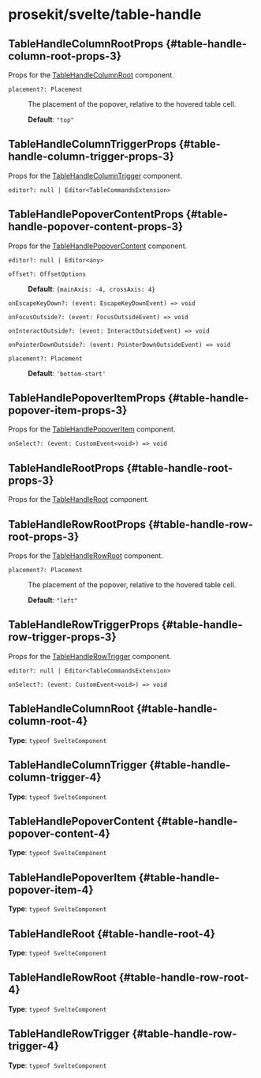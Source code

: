 # prosekit/svelte/table-handle

## TableHandleColumnRootProps {#table-handle-column-root-props-3}

Props for the [TableHandleColumnRoot](table-handle.md#table-handle-column-root-4) component.

<dl>

<dt>

`placement?: Placement`

</dt>

<dd>

The placement of the popover, relative to the hovered table cell.

**Default**: `"top"`

</dd>

</dl>

## TableHandleColumnTriggerProps {#table-handle-column-trigger-props-3}

Props for the [TableHandleColumnTrigger](table-handle.md#table-handle-column-trigger-4) component.

<dl>

<dt>

`editor?: null | Editor<TableCommandsExtension>`

</dt>

<dd>

</dd>

</dl>

## TableHandlePopoverContentProps {#table-handle-popover-content-props-3}

Props for the [TableHandlePopoverContent](table-handle.md#table-handle-popover-content-4) component.

<dl>

<dt>

`editor?: null | Editor<any>`

</dt>

<dd>

</dd>

<dt>

`offset?: OffsetOptions`

</dt>

<dd>

**Default**: `{mainAxis: -4, crossAxis: 4}`

</dd>

<dt>

`onEscapeKeyDown?: (event: EscapeKeyDownEvent) => void`

</dt>

<dd>

</dd>

<dt>

`onFocusOutside?: (event: FocusOutsideEvent) => void`

</dt>

<dd>

</dd>

<dt>

`onInteractOutside?: (event: InteractOutsideEvent) => void`

</dt>

<dd>

</dd>

<dt>

`onPointerDownOutside?: (event: PointerDownOutsideEvent) => void`

</dt>

<dd>

</dd>

<dt>

`placement?: Placement`

</dt>

<dd>

**Default**: `'bottom-start'`

</dd>

</dl>

## TableHandlePopoverItemProps {#table-handle-popover-item-props-3}

Props for the [TableHandlePopoverItem](table-handle.md#table-handle-popover-item-4) component.

<dl>

<dt>

`onSelect?: (event: CustomEvent<void>) => void`

</dt>

<dd>

</dd>

</dl>

## TableHandleRootProps {#table-handle-root-props-3}

Props for the [TableHandleRoot](table-handle.md#table-handle-root-4) component.

## TableHandleRowRootProps {#table-handle-row-root-props-3}

Props for the [TableHandleRowRoot](table-handle.md#table-handle-row-root-4) component.

<dl>

<dt>

`placement?: Placement`

</dt>

<dd>

The placement of the popover, relative to the hovered table cell.

**Default**: `"left"`

</dd>

</dl>

## TableHandleRowTriggerProps {#table-handle-row-trigger-props-3}

Props for the [TableHandleRowTrigger](table-handle.md#table-handle-row-trigger-4) component.

<dl>

<dt>

`editor?: null | Editor<TableCommandsExtension>`

</dt>

<dd>

</dd>

<dt>

`onSelect?: (event: CustomEvent<void>) => void`

</dt>

<dd>

</dd>

</dl>

## TableHandleColumnRoot {#table-handle-column-root-4}

**Type**: `typeof SvelteComponent`

## TableHandleColumnTrigger {#table-handle-column-trigger-4}

**Type**: `typeof SvelteComponent`

## TableHandlePopoverContent {#table-handle-popover-content-4}

**Type**: `typeof SvelteComponent`

## TableHandlePopoverItem {#table-handle-popover-item-4}

**Type**: `typeof SvelteComponent`

## TableHandleRoot {#table-handle-root-4}

**Type**: `typeof SvelteComponent`

## TableHandleRowRoot {#table-handle-row-root-4}

**Type**: `typeof SvelteComponent`

## TableHandleRowTrigger {#table-handle-row-trigger-4}

**Type**: `typeof SvelteComponent`

